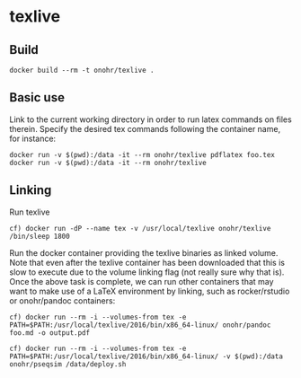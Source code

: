 texlive
===============

## Build

    docker build --rm -t onohr/texlive .

## Basic use

Link to the current working directory in order to run latex commands on files therein. Specify the desired tex commands following the container name, for instance:

    docker run -v $(pwd):/data -it --rm onohr/texlive pdflatex foo.tex
    docker run -v $(pwd):/data -it --rm onohr/texlive

## Linking

Run texlive

    cf) docker run -dP --name tex -v /usr/local/texlive onohr/texlive /bin/sleep 1800

Run the docker container providing the texlive binaries as linked volume. Note that even after the texlive container has been downloaded that this is slow to execute due to the volume linking flag (not really sure why that is).
Once the above task is complete, we can run other containers that may want to make use of a LaTeX environment by linking, such as rocker/rstudio or onohr/pandoc containers:

    cf) docker run --rm -i --volumes-from tex -e PATH=$PATH:/usr/local/texlive/2016/bin/x86_64-linux/ onohr/pandoc foo.md -o output.pdf

    cf) docker run --rm -i --volumes-from tex -e PATH=$PATH:/usr/local/texlive/2016/bin/x86_64-linux/ -v $(pwd):/data onohr/pseqsim /data/deploy.sh
